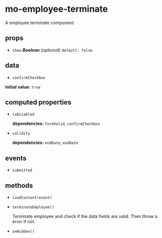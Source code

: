 # mo-employee-terminate 

A employee terminate component. 

## props 

- `show` ***Boolean*** (*optional*) `default: false` 

## data 

- `confirmCheckbox` 

**initial value:** `true` 

## computed properties 

- `isDisabled` 

   **dependencies:** `formValid`, `confirmCheckbox` 

- `validity` 

   **dependencies:** `endDate`, `endDate` 


## events 

- `submitted` 

## methods 

- `loadContent(event)` 

- `terminateEmployee()` 

  Terminate employee and check if the data fields are valid.
  Then throw a error if not. 

- `onHidden()` 

